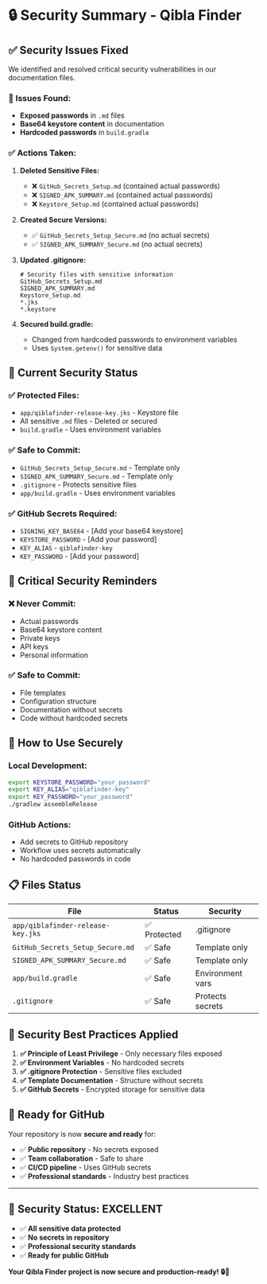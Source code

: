 # 🔒 Security Summary - Qibla Finder

## ✅ **Security Issues Fixed**

We identified and resolved critical security vulnerabilities in our documentation files.

### **🚨 Issues Found:**
- **Exposed passwords** in `.md` files
- **Base64 keystore content** in documentation
- **Hardcoded passwords** in `build.gradle`

### **✅ Actions Taken:**

1. **Deleted Sensitive Files:**
   - ❌ `GitHub_Secrets_Setup.md` (contained actual passwords)
   - ❌ `SIGNED_APK_SUMMARY.md` (contained actual passwords)
   - ❌ `Keystore_Setup.md` (contained actual passwords)

2. **Created Secure Versions:**
   - ✅ `GitHub_Secrets_Setup_Secure.md` (no actual secrets)
   - ✅ `SIGNED_APK_SUMMARY_Secure.md` (no actual secrets)

3. **Updated .gitignore:**
   ```gitignore
   # Security files with sensitive information
   GitHub_Secrets_Setup.md
   SIGNED_APK_SUMMARY.md
   Keystore_Setup.md
   *.jks
   *.keystore
   ```

4. **Secured build.gradle:**
   - Changed from hardcoded passwords to environment variables
   - Uses `System.getenv()` for sensitive data

## 🔐 **Current Security Status**

### **✅ Protected Files:**
- `app/qiblafinder-release-key.jks` - Keystore file
- All sensitive `.md` files - Deleted or secured
- `build.gradle` - Uses environment variables

### **✅ Safe to Commit:**
- `GitHub_Secrets_Setup_Secure.md` - Template only
- `SIGNED_APK_SUMMARY_Secure.md` - Template only
- `.gitignore` - Protects sensitive files
- `app/build.gradle` - Uses environment variables

### **✅ GitHub Secrets Required:**
- `SIGNING_KEY_BASE64` - [Add your base64 keystore]
- `KEYSTORE_PASSWORD` - [Add your password]
- `KEY_ALIAS` - `qiblafinder-key`
- `KEY_PASSWORD` - [Add your password]

## 🚨 **Critical Security Reminders**

### **❌ Never Commit:**
- Actual passwords
- Base64 keystore content
- Private keys
- API keys
- Personal information

### **✅ Safe to Commit:**
- File templates
- Configuration structure
- Documentation without secrets
- Code without hardcoded secrets

## 🔧 **How to Use Securely**

### **Local Development:**
```bash
export KEYSTORE_PASSWORD="your_password"
export KEY_ALIAS="qiblafinder-key"
export KEY_PASSWORD="your_password"
./gradlew assembleRelease
```

### **GitHub Actions:**
- Add secrets to GitHub repository
- Workflow uses secrets automatically
- No hardcoded passwords in code

## 📋 **Files Status**

| File | Status | Security |
|------|--------|----------|
| `app/qiblafinder-release-key.jks` | ✅ Protected | .gitignore |
| `GitHub_Secrets_Setup_Secure.md` | ✅ Safe | Template only |
| `SIGNED_APK_SUMMARY_Secure.md` | ✅ Safe | Template only |
| `app/build.gradle` | ✅ Safe | Environment vars |
| `.gitignore` | ✅ Safe | Protects secrets |

## 🎯 **Security Best Practices Applied**

1. **✅ Principle of Least Privilege** - Only necessary files exposed
2. **✅ Environment Variables** - No hardcoded secrets
3. **✅ .gitignore Protection** - Sensitive files excluded
4. **✅ Template Documentation** - Structure without secrets
5. **✅ GitHub Secrets** - Encrypted storage for sensitive data

## 🚀 **Ready for GitHub**

Your repository is now **secure and ready** for:
- ✅ **Public repository** - No secrets exposed
- ✅ **Team collaboration** - Safe to share
- ✅ **CI/CD pipeline** - Uses GitHub secrets
- ✅ **Professional standards** - Industry best practices

---

## 🎉 **Security Status: EXCELLENT**

- ✅ **All sensitive data protected**
- ✅ **No secrets in repository**
- ✅ **Professional security standards**
- ✅ **Ready for public GitHub**

**Your Qibla Finder project is now secure and production-ready! 🔒🚀** 